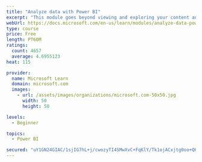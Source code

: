 ```yaml
---
title: "Analyze data with Power BI"
excerpt: "This module goes beyond viewing and exploring your content and explains how to interact with it by working with reports and dashboards to uncover and share new business insights."
webUrl: https://docs.microsoft.com/en-us/learn/modules/analyze-data-power-bi/
type: course
price: Free
length: PT60M
ratings:
  count: 4657
  average: 4.6955123
heat: 115

provider:
  name: Microsoft Learn
  domain: microsoft.com
  images:
    - url: /assets/images/organizations/microsoft.com-50x50.jpg
      width: 50
      height: 50

levels:
  - Beginner

topics:
  - Power BI

secured: "uY1GN24GIAC/1sjIG7hL+j/cwozyTI4SMwXvC+FqKlY/Tk1ojACxjtg0oo+QHWQ7zBfsYp7qRZ+az5muCO0HXJLbUn3VUjMu6oPgtFGAk0v6yXQN15v29k1sKdYVq+mnP9CTjj0JzDK7UafBqXgQJX74Xb+9CELinS6X86jDp6GWG3Ghfexo2qGWza5GxGub3ghhT2kC24b1G+gJGHFwmqXBtSSGor3Dlh4Z50QUaONsmEywPx0/x1Sf12X22olWd0f+hMJYAUhvbmTAWOQm9QfjW1Oiads5+RtiXJBe+5pwux4gBhT6BDKAsxOW/H8shqEqjLDcD1lvZpSTmrKwaTUztmErRCcG1R+lolryIy87ZhzpajTsLCm5uhJqWgQ95XHnRFOLVCOlsIUhgV/9vSVe8eFUf0wnAGDCPp7WaBg=;U17zu6cySzBl3MNK1N4c2w=="
---
```


